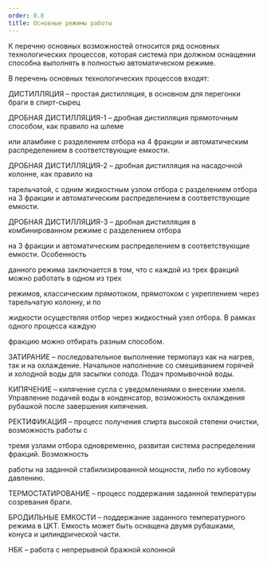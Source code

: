 ```yaml
---
order: 0.8
title: Основные режимы работы
---
```


К перечню основных возможностей относится ряд основных технологических процессов, которая система при должном оснащении способна выполнять в полностью автоматическом режиме.



В перечень основных технологических процессов входят:

ДИСТИЛЛЯЦИЯ – простая дистилляция, в основном для перегонки браги в спирт-сырец

ДРОБНАЯ ДИСТИЛЛЯЦИЯ-1 – дробная дистилляция прямоточным способом, как правило на шлеме

или аламбике с разделением отбора на 4 фракции и автоматическим распределением в соответствующие емкости.

ДРОБНАЯ ДИСТИЛЛЯЦИЯ-2 – дробная дистилляция на насадочной колонне, как правило на

тарельчатой, с одним жидкостным узлом отбора с разделением отбора на 3 фракции и автоматическим распределением в соответствующие емкости.

ДРОБНАЯ ДИСТИЛЛЯЦИЯ-3 – дробная дистилляция в комбинированном режиме с разделением отбора

на 3 фракции и автоматическим распределением в соответствующие емкости. Особенность

данного режима заключается в том, что с каждой из трех фракций можно работать в одном из трех

режимов, классическим прямотоком, прямотоком с укреплением через тарельчатую колонну, и по

жидкости осуществляя отбор через жидкостный узел отбора. В рамках одного процесса каждую

фракцию можно отбирать разным способом.

ЗАТИРАНИЕ – последовательное выполнение термопауз как на нагрев, так и на охлаждение. Начальное наполнение со смешиванием горячей и холодной воды для засыпки солода. Подач промывочной воды.

КИПЯЧЕНИЕ – кипячение сусла с уведомлениями о внесении хмеля. Управление подачей воды в конденсатор, возможность охлаждения рубашкой после завершения кипячения.

РЕКТИФИКАЦИЯ – процесс получения спирта высокой степени очистки, возможность работы с

тремя узлами отбора одновременно, развитая система распределения фракций. Возможность

работы на заданной стабилизированной мощности, либо по кубовому давлению.

ТЕРМОСТАТИРОВАНИЕ – процесс поддержания заданной температуры созревания браги.

БРОДИЛЬНЫЕ ЕМКОСТИ – поддержание заданного температурного режима в ЦКТ. Емкость может быть оснащена двумя рубашками, конуса и цилиндрической части.

НБК – работа с непрерывной бражной колонной 
